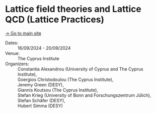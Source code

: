 # Lattice field theories and Lattice QCD (Lattice Practices)

[→ Go to main site](https://indico.desy.de/event/45151/overview)

<dl class="event-info">
  <dt>Dates:</dt>
  <dd>16/09/2024 - 20/09/2024</dd>
  
  <dt>Venue:</dt>
  <dd>The Cyprus Institute</dd>
  
  <dt>Organizers:</dt>
  <dd>Constantia Alexandrou (University of Cyprus and The Cyprus Institute),</br> Goergios Christodoulou (The Cyprus Institute),</br> Jeremy Green (DESY),</br> Giannis Koutsou (The Cyprus Institute),</br> Stefan Krieg (University of Bonn and Forschungszentrum Jülich),</br> Stefan Schäfer (DESY),</br> Hubert Simma (DESY)</br></dd>
</dl>




